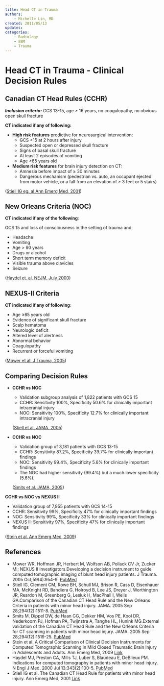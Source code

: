```yaml
---
title: Head CT in Trauma
authors:
    - Michelle Lin, MD
created: 2011/05/13
updates:
categories:
    - Radiology
    - EBM
    - Trauma
---
```


# Head CT in Trauma - Clinical Decision Rules

## Canadian CT Head Rules (CCHR)

**_Inclusion criteria:_** GCS 13-15, age &ge; 16 years, no coagulopathy, no obvious open skull fracture

**CT indicated if any of following:**

- **High risk features** predictive for neurosurgical intervention:
  - GCS &lt;15 at 2 hours after injury
  - Suspected open or depressed skull fracture
  - Signs of basal skull fracture
  - At least 2 episodes of vomiting
  - Age &ge;65 years old
- **Medium risk features** for brain injury detection on CT:
  - Amnesia before impact of &ge; 30 minutes
  - Dangerous mechanism (pedestrian vs. auto, an occupant ejected from motor vehicle, or a fall from an elevation of &ge; 3 feet or 5 stairs)

([Stiell IG eg. al Ann Emerg Med, 2001](http://www.mcgill.ca/files/emergency/CCHR.pdf))

## New Orleans Criteria (NOC)

**CT indicated if any of the following**:

GCS 15 and loss of consciousness in the setting of trauma and:

- Headache
- Vomiting
- Age > 60 years
- Drugs or alcohol
- Short term memory deficit
- Visible trauma above clavicles
- Seizure  

([Haydel et. al. NEJM, July 2000](http://www.ncbi.nlm.nih.gov/pubmed/10891517))

## NEXUS-II Criteria
**CT indicated if any of following**:    

- Age &ge;65 years old
- Evidence of significant skull fracture 
- Scalp hematoma
- Neurologic deficit
- Altered level of alertness
- Abnormal behavior
- Coagulopathy
- Recurrent or forceful vomiting 

([Mower et al. J Trauma, 2005](http://www.ncbi.nlm.nih.gov/pubmed/?term=Developing+a+decision+instrument+to+guide+computed+tomographic+imaging+of+blunt+head+injury+patients.))

## Comparing Decision Rules

- **CCHR vs NOC**

  - Validation subgroup analysis of 1,822 patients with GCS 15
  - CCHR: Sensitivity 100%, Specificity 50.6% for clinically important intracranial injury 
  - NOC: Sensitivity 100%, Specificity 12.7% for clinically important intracranial injury 

  ([Stiell et al. JAMA, 2005](http://www.ncbi.nlm.nih.gov/pubmed/16189364))

- **CCHR vs NOC**

  - Validation group of 3,181 patients with GCS 13-15
  - CCHR: Sensitivity 87.2%, Specificity 39.7% for clinically important findings 
  - NOC: Sensitivity 99.4%, Specificity 5.6% for clinically important findings
  - The NOC had higher sensitivity (99.4%) but a much lower specificity (5.6%). 

  ([Smits et al. JAMA, 2005](http://www.ncbi.nlm.nih.gov/pubmed/16189365))

**CCHR vs NOC vs NEXUS II**

- Validation group of 7,955 patients with GCS 14-15
- CCHR: Sensitivity 99%, Specificity 47% for clinically important findings
- NOC: Sensitivity 99%, Specificity 33% for clinically important findings
- NEXUS II: Sensitivity 97%, Specificity 47% for clinically important findings 

([Stein et al. Ann Emerg Med, 2009](http://138.5.157.71/emergency_medicine/documents/head_ct_decision_rules.pdf))

## References

- Mower WR, Hoffman JR, Herbert M, Wolfson AB, Pollack CV Jr, Zucker MI; NEXUS II Investigators.Developing a decision instrument to guide computed tomographic imaging of blunt head injury patients. J Trauma. 2005 Oct;59(4):954-9. [PubMed](http://www.ncbi.nlm.nih.gov/pubmed/?term=Developing+a+decision+instrument+to+guide+computed+tomographic+imaging+of+blunt+head+injury+patients.)
- Stiell IG, Clement CM, Rowe BH, Schull MJ, Brison R, Cass D, Eisenhauer MA, McKnight RD, Bandiera G, Holroyd B, Lee JS, Dreyer J, Worthington JR, Reardon M, Greenberg G, Lesiuk H, MacPhail I, Wells GA.Comparison of the Canadian CT Head Rule and the New Orleans Criteria in patients with minor head injury. JAMA. 2005 Sep 28;294(12):1511-8. [PubMed](http://www.ncbi.nlm.nih.gov/pubmed/16189364)
- Smits M, Dippel DW, de Haan GG, Dekker HM, Vos PE, Kool DR, Nederkoorn PJ, Hofman PA, Twijnstra A, Tanghe HL, Hunink MG.External validation of the Canadian CT Head Rule and the New Orleans Criteria for CT scanning in patients with minor head injury. JAMA. 2005 Sep 28;294(12):1519-25. [PubMed](http://www.ncbi.nlm.nih.gov/pubmed/16189365)
- Stein et al. A Critical Comparison of Clinical Decision Instruments for Computed Tomographic Scanning in Mild Closed Traumatic Brain Injury in Adolescents and Adults. Ann Emerg Med, 2009 [Link](http://138.5.157.71/emergency_medicine/documents/head_ct_decision_rules.pdf)
- Haydel MJ, Preston CA, Mills TJ, Luber S, Blaudeau E, DeBlieux PM. Indications for computed tomography in patients with minor head injury. N Engl J Med. 2000 Jul 13;343(2):100-5. [PubMed](http://www.ncbi.nlm.nih.gov/pubmed/10891517)
- Stiell IG et al. The Canadian CT Head Rule for patients with minor head injury. Ann Emerg Med, 2001 [Link](http://www.mcgill.ca/files/emergency/CCHR.pdf)

